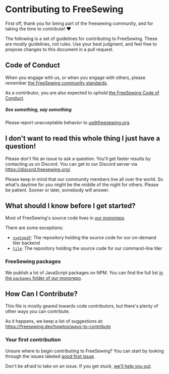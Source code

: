 # Contributing to FreeSewing

First off, 
thank you for being part of the freesewing community,
and for taking the time to contribute! ❤️  

The following is a set of guidelines for contributing to FreeSewing.
These are mostly guidelines, not rules. 
Use your best judgment, and feel free to propose changes to this document in a pull request.

## Code of Conduct

When you engage with us, or when you engage with others, 
please remember [the FreeSewing community standards](https://freesewing.org/docs/about/community-standards/).

As a contributor, you are also expected to uphold [the FreeSewing Code of Conduct](https://freesewing.dev/contributors/code-of-conduct/). 

<Tip>

##### See something, say something

Please report unacceptable behavior to [us@freesewing.org](mailto:us@freesewing.org).

</Tip>

## I don't want to read this whole thing I just have a question!

Please don't file an issue to ask a question. 
You'll get faster results by contacting us on Discord.
You can get to our Discord server via https://discord.freesewing.org/. 

Please keep in mind that our community members live all over the world. 
So what's daytime for you might be the middle of the night for others.
Please be patient. Sooner or later, somebody will answer.

## What should I know before I get started?

Most of FreeSewing's source code lives in [our monorepo](https://github.com/freesewing/freesewing).

There are some exceptions:

 - [`svgtopdf`](https://github.com/freesewing/svgtopdf): The repository holding the source code for our on-demand tiler backend
 - [`tile`](https://github.com/freesewing/tile): The repository holding the source code for our command-line tiler

### FreeSewing packages

We publish a lot of JavaScript packages on NPM. You can find the full list [in the `packages` folder of our monorepo](https://github.com/freesewing/freesewing/tree/develop/packages).

## How Can I Contribute?

This file is mostly geared towards code contributors, but there's plenty of other ways you can contribute.

As it happens, we keep a list of suggestions at: https://freesewing.dev/howtos/ways-to-contribute

### Your first contribution

Unsure where to begin contributing to FreeSewing? 
You can start by looking through the issues labeled [good first issue](https://github.com/freesewing/freesewing/issues?q=is%3Aissue+is%3Aopen+label%3A%22%F0%9F%91%8D+good+first+issue%22).

Don't be afraid to take on an issue. If you get stuck, [we'll help you out](https://discord.freesewing.org/).


<ReadMore />
